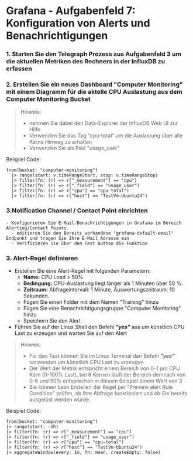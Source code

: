 # Grafana - Aufgabenfeld 7: Konfiguration von Alerts und Benachrichtigungen

### 1. Starten Sie den Telegraph Prozess aus Aufgabenfeld 3 um die aktuellen Metriken des Rechners in der InfluxDB zu erfassen
### 2. Erstellen Sie ein neues Dashboard "Computer Monitoring" mit einem Diagramm für die aktelle CPU Auslastung aus dem Computer Monitoring Bucket

> Hinweis:
>  - nehmen Sie dabei den Data-Explorer der InfluxDB Web UI zur Hilfe.
>  - Verwenden Sie das Tag "cpu-total" um die Auslastung über alle Kerne Hinweg zu erhalten
>  - Verwenden Sie als Feld "usage_user"

Beispiel Code:

```flux
from(bucket: "computer-monitoring")
  |> range(start: v.timeRangeStart, stop: v.timeRangeStop)
  |> filter(fn: (r) => r["_measurement"] == "cpu")
  |> filter(fn: (r) => r["_field"] == "usage_user")
  |> filter(fn: (r) => r["cpu"] == "cpu-total")
  |> filter(fn: (r) => r["host"] == "TestVm-Ubuntu24")
```

### 3.**Notification Channel / Contact Point einrichten**
    - Konfigurieren Sie E-Mail-Benachrichtigungen in Grafana im Bereich Alerting/Contact Points.
      - editieren Sie den Bereits vorhandene "grafana-default-email" Endpunkt und tragen Sie Ihre E-Mail Adresse ein
      - Verifizieren Sie über den Test Button die Funktion

### 3. **Alert-Regel definieren**  
   - Erstellen Sie eine Alert-Regel mit folgenden Parametern:  
     - **Name:** CPU Load > 50%
     - **Bedingung:** CPU-Auslastung liegt länger als 1 Minuten über 50 %.  
     - **Zeitraum:** Abfrageintervall: 1 Minute, Auswertungszeitraum: 10 Sekunden.
     - Fügen Sie einen Folder mit dem Namen "Training" hinzu
     - Fügen Sie eine Benachrichtigungsgruppe "Computer Monitoring" hinzu
     - Speichern Sie den Alert
   - Führen Sie auf der Linux Shell den Befehl ***"yes"*** aus um künstlich CPU Last zu erzeugen und warten Sie auf den Alert

> Hinweis:
>  - Für den Test können Sie im Linux Terminal den Befehl ***"yes"*** verwenden um künstlich CPU Last zu erzeugen
>  - Der Wert der Metrik entspricht einem Bereich von 0-1 pro CPU Kern (0-100% Last), bei 6 Kernen läuft der Bereich demnach von 0-6 und 50% entsprechen in diesem Beispiel einem Wert von 3
>  - Sie können beim Erstellen der Regel per "Preview alert Rule Condition" prüfen, ob Ihre Abfrage funktioniert und ob Sie bereits ausgelöst werden würde.

Beispiel Code:
```flux
from(bucket: "computer-monitoring")
|> range(start: -1h)
|> filter(fn: (r) => r["_measurement"] == "cpu")
|> filter(fn: (r) => r["_field"] == "usage_user")
|> filter(fn: (r) => r["cpu"] == "cpu-total")
|> filter(fn: (r) => r["host"] == "TestVm-Ubuntu24")
|> aggregateWindow(every: 1m, fn: mean, createEmpty: false)
```